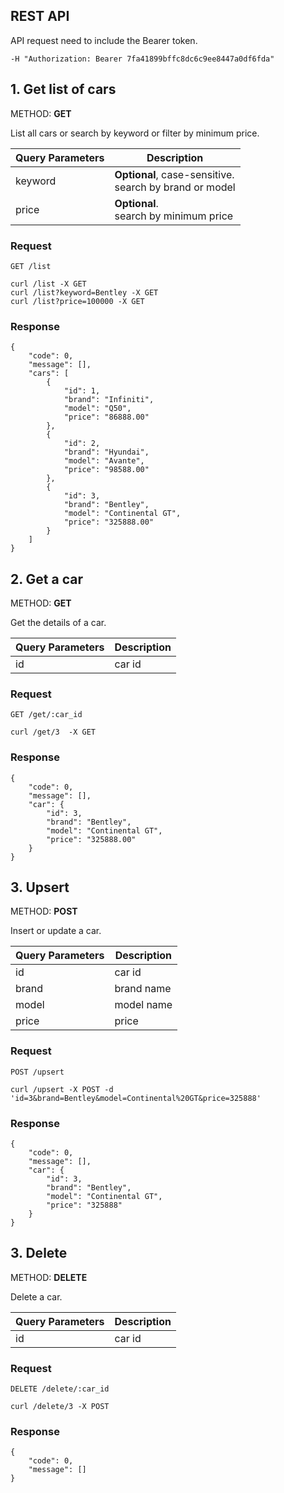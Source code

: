 ## REST API

API request need to include the Bearer token.

`-H "Authorization: Bearer 7fa41899bffc8dc6c9ee8447a0df6fda"`

## 1. Get list of cars

METHOD: **GET**

List all cars or search by keyword or filter by minimum price.

| Query Parameters | Description |
| ------------- | ------------- |
| keyword  | **Optional**, case-sensitive.<br/>search by brand or model |
| price  | **Optional**.<br/>search by minimum price  |

### Request

`GET /list`

    curl /list -X GET
    curl /list?keyword=Bentley -X GET
    curl /list?price=100000 -X GET

### Response

```
{
    "code": 0,
    "message": [],
    "cars": [
        {
            "id": 1,
            "brand": "Infiniti",
            "model": "Q50",
            "price": "86888.00"
        },
        {
            "id": 2,
            "brand": "Hyundai",
            "model": "Avante",
            "price": "98588.00"
        },
        {
            "id": 3,
            "brand": "Bentley",
            "model": "Continental GT",
            "price": "325888.00"
        }
    ]
}
```

## 2. Get a car

METHOD: **GET**

Get the details of a car.

| Query Parameters | Description |
| ------------- | ------------- |
| id  | car id |

### Request

`GET /get/:car_id`

    curl /get/3  -X GET

### Response

```
{
    "code": 0,
    "message": [],
    "car": {
        "id": 3,
        "brand": "Bentley",
        "model": "Continental GT",
        "price": "325888.00"
    }
}
```

## 3. Upsert

METHOD: **POST**

Insert or update a car.

| Query Parameters | Description |
| ------------- | ------------- |
| id  | car id |
| brand  | brand name |
| model  | model name |
| price  | price |

### Request

`POST /upsert`

    curl /upsert -X POST -d 'id=3&brand=Bentley&model=Continental%20GT&price=325888'

### Response

```
{
    "code": 0,
    "message": [],
    "car": {
        "id": 3,
        "brand": "Bentley",
        "model": "Continental GT",
        "price": "325888"
    }
}
```

## 3. Delete

METHOD: **DELETE**

Delete a car.

| Query Parameters | Description |
| ------------- | ------------- |
| id  | car id |

### Request

`DELETE /delete/:car_id`

    curl /delete/3 -X POST

### Response

```
{
    "code": 0,
    "message": []
}
```
